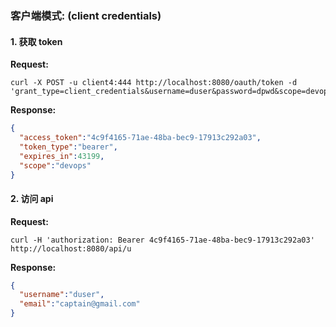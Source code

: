 ### 客户端模式: (client credentials)


#### 1. 获取 token

**Request:**

```text
curl -X POST -u client4:444 http://localhost:8080/oauth/token -d 'grant_type=client_credentials&username=duser&password=dpwd&scope=devops'
```

**Response:**

```json
{
  "access_token":"4c9f4165-71ae-48ba-bec9-17913c292a03",
  "token_type":"bearer",
  "expires_in":43199,
  "scope":"devops"
}
```

#### 2. 访问 api

**Request:**

```text
curl -H 'authorization: Bearer 4c9f4165-71ae-48ba-bec9-17913c292a03' http://localhost:8080/api/u
```

**Response:**

```json
{
  "username":"duser",
  "email":"captain@gmail.com"
}
```